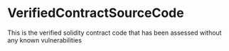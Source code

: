 # VerifiedContractSourceCode
This is the verified solidity contract code that has been assessed without any known vulnerabilities
